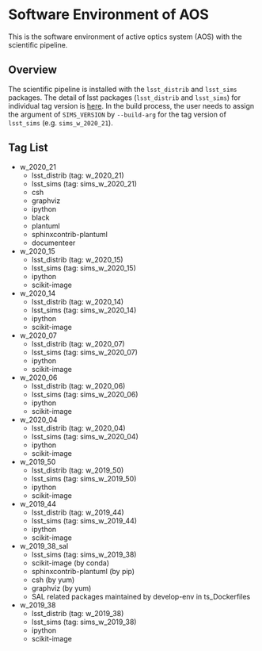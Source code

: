 # Software Environment of AOS

This is the software environment of active optics system (AOS) with the scientific pipeline.

## Overview

The scientific pipeline is installed with the `lsst_distrib` and `lsst_sims` packages. The detail of lsst packages (`lsst_distrib` and `lsst_sims`) for individual tag version is [here](https://eups.lsst.codes/stack/src/tags/). In the build process, the user needs to assign the argument of `SIMS_VERSION` by `--build-arg` for the tag version of `lsst_sims` (e.g. `sims_w_2020_21`).

## Tag List

- w_2020_21
  - lsst_distrib (tag: w_2020_21)
  - lsst_sims (tag: sims_w_2020_21)
  - csh
  - graphviz
  - ipython
  - black
  - plantuml
  - sphinxcontrib-plantuml
  - documenteer
- w_2020_15
  - lsst_distrib (tag: w_2020_15)
  - lsst_sims (tag: sims_w_2020_15)
  - ipython
  - scikit-image
- w_2020_14
  - lsst_distrib (tag: w_2020_14)
  - lsst_sims (tag: sims_w_2020_14)
  - ipython
  - scikit-image
- w_2020_07
  - lsst_distrib (tag: w_2020_07)
  - lsst_sims (tag: sims_w_2020_07)
  - ipython
  - scikit-image
- w_2020_06
  - lsst_distrib (tag: w_2020_06)
  - lsst_sims (tag: sims_w_2020_06)
  - ipython
  - scikit-image
- w_2020_04
  - lsst_distrib (tag: w_2020_04)
  - lsst_sims (tag: sims_w_2020_04)
  - ipython
  - scikit-image
- w_2019_50
  - lsst_distrib (tag: w_2019_50)
  - lsst_sims (tag: sims_w_2019_50)
  - ipython
  - scikit-image
- w_2019_44
  - lsst_distrib (tag: w_2019_44)
  - lsst_sims (tag: sims_w_2019_44)
  - ipython
  - scikit-image
- w_2019_38_sal
  - lsst_sims (tag: sims_w_2019_38)
  - scikit-image (by conda)
  - sphinxcontrib-plantuml (by pip)
  - csh (by yum)
  - graphviz (by yum)
  - SAL related packages maintained by develop-env in ts_Dockerfiles
- w_2019_38
  - lsst_distrib (tag: w_2019_38)
  - lsst_sims (tag: sims_w_2019_38)
  - ipython
  - scikit-image
